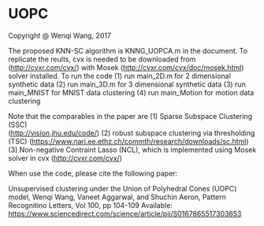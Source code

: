 # UOPC
Copyright @ Wenqi Wang, 2017

The proposed KNN-SC algorithm is KNNG_UOPCA.m in the document.
To replicate the reults, cvx is needed to be downloaded from (http://cvxr.com/cvx/) with Mosek (http://cvxr.com/cvx/doc/mosek.html) solver installed. 
To run the code
(1) run main_2D.m for 2 dimensional synthetic data
(2) run main_3D.m for 3 dimensional synthetic data
(3) run main_MNIST for MNIST data clustering
(4) run main_Motion for motion data clustering

Note that the comparables in the paper are 
(1) Sparse Subspace Clustering (SSC)  
(http://vision.jhu.edu/code/)
(2) robust subspace clustering via thresholding (TSC) 
(https://www.nari.ee.ethz.ch/commth/research/downloads/sc.html)
(3) Non-negative Contraint Lasso (NCL), which is implemented using Mosek solver in cvx
(http://cvxr.com/cvx/)

When use the code, please cite the following paper:

Unsupervised clustering under the Union of Polyhedral Cones (UOPC) model, Wenqi Wang, Vaneet Aggarwal, and Shuchin Aeron, Pattern Recognitino Letters, Vol 100, pp 104-109
Available: https://www.sciencedirect.com/science/article/pii/S0167865517303653



